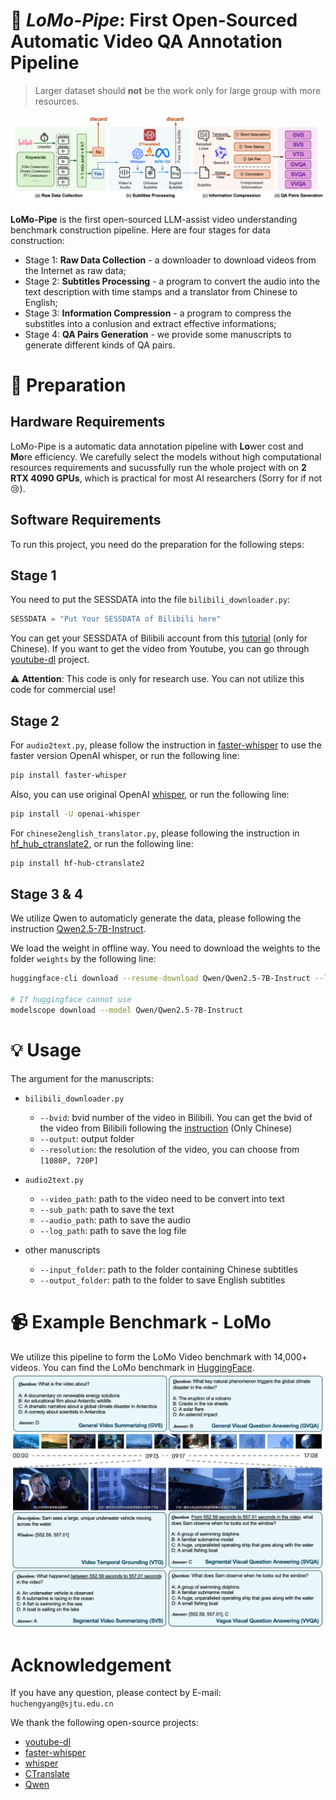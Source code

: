 # 📸 *LoMo-Pipe*: First Open-Sourced Automatic Video QA Annotation Pipeline
> Larger dataset should **not** be the work only for large group with more resources.

![Pipeline Illustration](./pics/pipeline.png)

**LoMo-Pipe** is the first open-sourced LLM-assist video understanding benchmark construction pipeline. Here are four stages for data construction:

* Stage 1: **Raw Data Collection** - a downloader to download videos from the Internet as raw data;
* Stage 2: **Subtitles Processing** - a program to convert the audio into the text description with time stamps and a translator from Chinese to English;
* Stage 3: **Information Compression** - a program to compress the substitles into a conlusion and extract effective informations;
* Stage 4: **QA Pairs Generation** - we provide some manuscripts to generate different kinds of QA pairs.

# 🔧 Preparation

## Hardware Requirements

LoMo-Pipe is a automatic data annotation pipeline with **Lo**wer cost and **Mo**re efficiency. We carefully select the models without high computational resources requirements and sucussfully run the whole project with on **2 RTX 4090 GPUs**, which is practical for most AI researchers (Sorry for if not 😢).

## Software Requirements
To run this project, you need do the preparation for the following steps:

## Stage 1

You need to put the SESSDATA into the file `bilibili_downloader.py`:

```python
SESSDATA = "Put Your SESSDATA of Bilibili here"
```

You can get your SESSDATA of Bilibili account from this [tutorial](https://www.bilibili.com/opus/824969342470848537) (only for Chinese). If you want to get the video from Youtube, you can go through [youtube-dl](https://github.com/ytdl-org/youtube-dl) project.

⚠️ **Attention**: This code is only for research use. You can not utilize this code for commercial use!

## Stage 2

For `audio2text.py`, please follow the instruction in [faster-whisper](https://github.com/SYSTRAN/faster-whisper) to use the faster version OpenAI whisper, or run the following line:

```bash
pip install faster-whisper
```
 Also, you can use original OpenAI [whisper](https://github.com/openai/whisper), or run the following line:

 ```bash
 pip install -U openai-whisper
 ```

 For `chinese2english_translator.py`, please following the instruction in [hf_hub_ctranslate2](https://github.com/michaelfeil/hf-hub-ctranslate2), or run the following line:
 ```bash
 pip install hf-hub-ctranslate2
 ```

 ## Stage 3 & 4

 We utilize Qwen to automaticly generate the data, please following the instruction [Qwen2.5-7B-Instruct](https://huggingface.co/Qwen/Qwen2.5-7B-Instruct).

 We load the weight in offline way. You need to download the weights to the folder `weights` by the following line:
 ```bash
huggingface-cli download --resume-download Qwen/Qwen2.5-7B-Instruct --local-dir Qwen2.5-7B-Instruct

# If huggingface cannot use
modelscope download --model Qwen/Qwen2.5-7B-Instruct
 ```

 # 💡 Usage

 The argument for the manuscripts:
 * `bilibili_downloader.py`
    * `--bvid`: bvid number of the video in Bilibili. You can get the bvid of the video from Bilibili following the [instruction](https://www.bilibili.com/opus/657511513950519314) (Only Chinese)
    * `--output`: output folder
    * `--resolution`: the resolution of the video, you can choose from `[1080P, 720P]`

* `audio2text.py`
    * `--video_path`: path to the video need to be convert into text
    * `--sub_path`: path to save the text
    * `--audio_path`: path to save the audio
    * `--log_path`: path to save the log file

* other manuscripts
    * `--input_folder`: path to the folder containing Chinese subtitles
    * `--output_folder`: path to the folder to save English subtitles


# 📹 Example Benchmark - LoMo

We utilize this pipeline to form the LoMo Video benchmark with 14,000+ videos. You can find the LoMo benchmark in [HuggingFace](https://huggingface.co/datasets/ryohu053/LoMo_Video_Benchmark).
![exampledata](pics/dataset.png)

# Acknowledgement

If you have any question, please contect by E-mail: `huchengyang@sjtu.edu.cn`

We thank the following open-source projects:

* [youtube-dl](https://github.com/ytdl-org/youtube-dl)
* [faster-whisper](https://github.com/SYSTRAN/faster-whisper)
* [whisper](https://github.com/openai/whisper)
* [CTranslate](https://github.com/OpenNMT/CTranslate2)
* [Qwen](https://github.com/QwenLM/Qwen)


